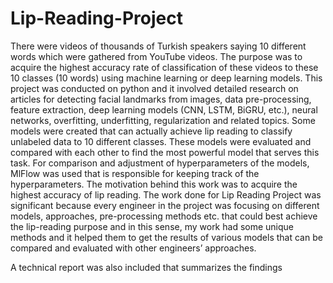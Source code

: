 # Lip-Reading-Project
There were videos of thousands of Turkish speakers 
saying 10 different words which were gathered from YouTube videos. The purpose 
was to acquire the highest accuracy rate of classification of these videos to these 10 
classes (10 words) using machine learning or deep learning models. This project was 
conducted on python and it involved detailed research on articles for detecting facial
landmarks from images, data pre-processing, feature extraction, deep learning 
models (CNN, LSTM, BiGRU, etc.), neural networks, overfitting, underfitting, 
regularization and related topics. Some models were created that can actually 
achieve lip reading to classify unlabeled data to 10 different classes. These models 
were evaluated and compared with each other to find the most powerful model that 
serves this task. For comparison and adjustment of hyperparameters of the models, 
MlFlow was used that is responsible for keeping track of the hyperparameters. The 
motivation behind this work was to acquire the highest accuracy of lip reading. The 
work done for Lip Reading Project was significant because every engineer in the 
project was focusing on different models, approaches, pre-processing methods etc. 
that could best achieve the lip-reading purpose and in this sense, my work had some 
unique methods and it helped them to get the results of various models that can be 
compared and evaluated with other engineers’ approaches.

A technical report was also included that summarizes the findings
